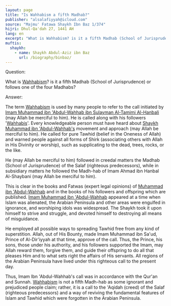 ```yaml
---
layout: page
title: "Is Wahhabism a fifth Madhab?"
publisher: "alsalafiyyah@icloud.com"
source: "Majmu' Fatawa Shaykh Ibn Baz 1/374"
hijri: Dhul-Qa'dah 27, 1441 AH
lang: en
excerpt: "What is Wahhabism? is it a fifth Madhab (School of Jurisprudence) or follows one of the four Madhabs?"
muftis:
  shaykh: 
    - name: Shaykh Abdul-Aziz ibn Baz
      url: /biography/binbaz/
---
```


Question:

What is [Wahhabism](/wahhabism/)? is it a fifth Madhab (School of Jurisprudence) or follows one of the four Madhabs?

Answer:

The term [Wahhabism](/wahhabism/) is used by many people to refer to the call initiated by [Imam Muhammad ibn 'Abdul-Wahhab ibn Sulayman Al-Tamimi Al-Hanbali](/wahhbabims/) (may Allah be merciful to him). He is called along with his followers '[Wahhabis](/wahhabism/)'. Every knowledgeable person must have heard about [Shaykh Muhammad ibn 'Abdul-Wahhab's](/wahhabism/) movement and approach (may Allah be merciful to him). He called for pure Tawhid (belief in the Oneness of Allah) and warned people against all forms of Shirk (associating others with Allah in His Divinity or worship), such as supplicating to the dead, trees, rocks, or the like. 

He (may Allah be merciful to him) followed in creedal matters the Madhab (School of Jurisprudence) of the Salaf (righteous predecessors), while in subsidiary matters he followed the Madh-hab of Imam Ahmad ibn Hanbal Al-Shaybani (may Allah be merciful to him). 

This is clear in the books and Fatwas (expert legal opinions) of [Muhammad ibn 'Abdul-Wahhab](/wahhabism/) and in the books of his followers and offspring which are published. [Imam Muhammad ibn 'Abdul-Wahhab](/wahhabism/) appeared at a time when Islam was alienated, the Arabian Peninsula and other areas were engulfed in ignorance, and worshiping idols was widespread. The Shaykh took it upon himself to strive and struggle, and devoted himself to destroying all means of misguidance.

He employed all possible ways to spreading Tawhid free from any kind of superstition. Allah, out of His Bounty, made Imam Muhammad ibn Sa'ud, Prince of Al-Dir'iyyah at that time, approve of the call. Thus, the Prince, his sons, those under his authority, and his followers supported the Imam, may Allah reward them, forgive them, and guide their offspring to do all that pleases Him and to what sets right the affairs of His servants. All regions of the Arabian Peninsula have lived under this righteous call to the present day. 

Thus, Imam Ibn 'Abdul-Wahhab's call was in accordance with the Qur'an and Sunnah. [Wahhabism](/wahhabism/) is not a fifth Madh-hab as some ignorant and prejudiced people claim; rather, it is a call to the 'Aqidah (creed) of the Salaf (righteous predecessors) and a way of reviving the fundamental features of Islam and Tawhid which were forgotten in the Arabian Peninsula.
